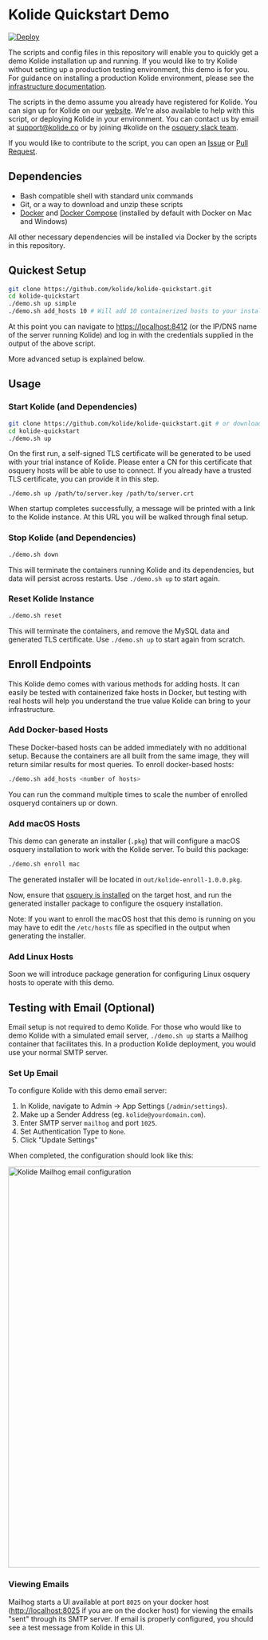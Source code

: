 # Kolide Quickstart Demo

[![Deploy](https://www.herokucdn.com/deploy/button.svg)](https://heroku.com/deploy?template=https://github.com/kolide/kolide-quickstart/tree/master)

The scripts and config files in this repository will enable you to quickly get a demo Kolide installation up and running. If you would like to try Kolide without setting up a production testing environment, this demo is for you. For guidance on installing a production Kolide environment, please see the [infrastructure documentation](https://docs.kolide.co/kolide/current/infrastructure/index.html).

The scripts in the demo assume you already have registered for Kolide. You can sign up for Kolide on our [website](https://kolide.co/).
We're also available to help with this script, or deploying Kolide in your environment.
You can contact us by email at support@kolide.co or by joining #kolide on the [osquery slack team](https://osquery-slack.herokuapp.com/).

If you would like to contribute to the script, you can open an [Issue](https://github.com/kolide/kolide-quickstart/issues) or [Pull Request](https://github.com/kolide/kolide-quickstart/pulls).

## Dependencies

-  Bash compatible shell with standard unix commands
-  Git, or a way to download and unzip these scripts
-  [Docker](https://docs.docker.com/engine/installation/) and [Docker Compose](https://docs.docker.com/compose/install/) (installed by default with Docker on Mac and Windows)

All other necessary dependencies will be installed via Docker by the scripts in this repository.

## Quickest Setup

```bash
git clone https://github.com/kolide/kolide-quickstart.git
cd kolide-quickstart
./demo.sh up simple
./demo.sh add_hosts 10 # Will add 10 containerized hosts to your installation
```

At this point you can navigate to [https://localhost:8412](https://localhost:8412) (or the IP/DNS name of the server running Kolide) and log in with the credentials supplied in the output of the above script.

More advanced setup is explained below.

## Usage

### Start Kolide (and Dependencies)
```bash
git clone https://github.com/kolide/kolide-quickstart.git # or download and unzip https://github.com/kolide/kolide-quickstart/archive/master.zip
cd kolide-quickstart
./demo.sh up
```

On the first run, a self-signed TLS certificate will be generated to be used with your trial instance of Kolide. Please enter a CN for this certificate that osquery hosts will be able to use to connect.
If you already have a trusted TLS certificate, you can provide it in this step.
```
./demo.sh up /path/to/server.key /path/to/server.crt
```

When startup completes successfully, a message will be printed with a link to the Kolide instance. At this URL you will be walked through final setup.

### Stop Kolide (and Dependencies)

```bash
./demo.sh down
```

This will terminate the containers running Kolide and its dependencies, but data will persist across restarts. Use `./demo.sh up` to start again.

### Reset Kolide Instance

```bash
./demo.sh reset
```

This will terminate the containers, and remove the MySQL data and generated TLS certificate. Use `./demo.sh up` to start again from scratch.

## Enroll Endpoints

This Kolide demo comes with various methods for adding hosts. It can easily be tested with containerized fake hosts in Docker, but testing with real hosts will help you understand the true value Kolide can bring to your infrastructure.

### Add Docker-based Hosts

These Docker-based hosts can be added immediately with no additional setup. Because the containers are all built from the same image, they will return similar results for most queries. To enroll docker-based hosts:

```bash
./demo.sh add_hosts <number of hosts>
```

You can run the command multiple times to scale the number of enrolled osqueryd containers up or down.

### Add macOS Hosts

This demo can generate an installer (`.pkg`) that will configure a macOS osquery installation to work with the Kolide server. To build this package:

```bash
./demo.sh enroll mac
```

The generated installer will be located in `out/kolide-enroll-1.0.0.pkg`.

Now, ensure that [osquery is installed](https://osquery.io/downloads/) on the target host, and run the generated installer package to configure the osquery installation.

Note: If you want to enroll the macOS host that this demo is running on you may have to edit the `/etc/hosts` file as specified in the output when generating the installer.

### Add Linux Hosts

Soon we will introduce package generation for configuring Linux osquery hosts to operate with this demo.

## Testing with Email (Optional)

Email setup is not required to demo Kolide. For those who would like to demo Kolide with a simulated email server, `./demo.sh up` starts a Mailhog container that facilitates this. In a production Kolide deployment, you would use your normal SMTP server.

### Set Up Email

To configure Kolide with this demo email server:

1. In Kolide, navigate to Admin -> App Settings (`/admin/settings`).
2. Make up a Sender Address (eg. `kolide@yourdomain.com`).
2. Enter SMTP server `mailhog` and port `1025`.
3. Set Authentication Type to `None`.
4. Click "Update Settings"

When completed, the configuration should look like this:

<img width="802" alt="Kolide Mailhog email configuration" src="https://cloud.githubusercontent.com/assets/575602/22914173/ff30949c-f223-11e6-8f3f-27675d6dbedb.png">

### Viewing Emails

Mailhog starts a UI available at port `8025` on your docker host ([http://localhost:8025](http://localhost:8025) if you are on the docker host) for viewing the emails "sent" through its SMTP server. If email is properly configured, you should see a test message from Kolide in this UI.

